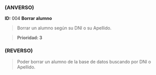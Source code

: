 ### (ANVERSO)
**ID:** 004 **Borrar alumno**

>Borrar un alumno según su DNI o su Apellido.

>**Prioridad: 3**

### (REVERSO)
>Poder borrar un alumno de la base de datos buscando por DNI o Apellido.
